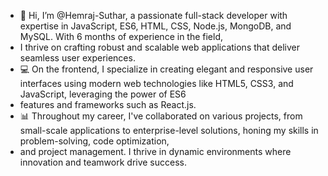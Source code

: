 - 👋 Hi, I’m @Hemraj-Suthar, a passionate full-stack developer with expertise in JavaScript, ES6, HTML, CSS, Node.js, MongoDB, and MySQL. With 6 months of experience in the field,
-  I thrive on crafting robust and scalable web applications that deliver seamless user experiences.
- 💻 On the frontend, I specialize in creating elegant and responsive user interfaces using modern web technologies like HTML5, CSS3, and JavaScript, leveraging the power of ES6
- features and frameworks such as React.js.
- 📊 Throughout my career, I've collaborated on various projects, from small-scale applications to enterprise-level solutions, honing my skills in problem-solving, code optimization,
- and project management. I thrive in dynamic environments where innovation and teamwork drive success.

<!---
Hemraj-Suthar/Hemraj-Suthar is a ✨ special ✨ repository because its `README.md` (this file) appears on your GitHub profile.
You can click the Preview link to take a look at your changes.
--->
